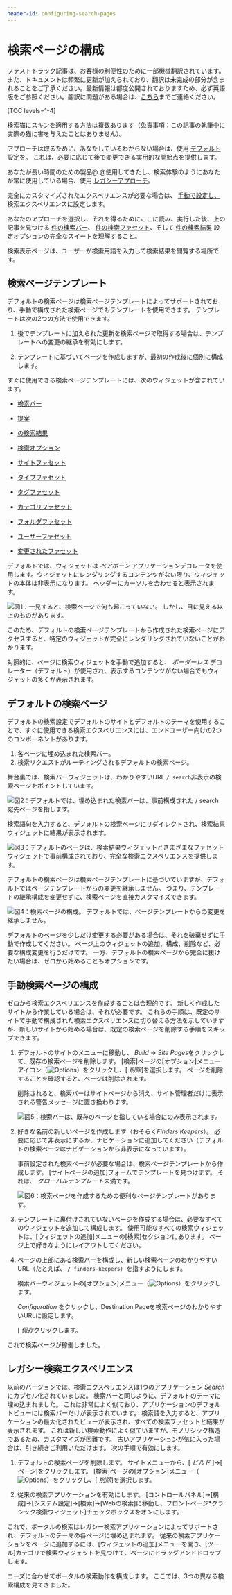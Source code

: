 ```yaml
---
header-id: configuring-search-pages
---
```


# 検索ページの構成

<p class="alert alert-info"><span class="wysiwyg-color-blue120">ファストトラック記事は、お客様の利便性のために一部機械翻訳されています。また、ドキュメントは頻繁に更新が加えられており、翻訳は未完成の部分が含まれることをご了承ください。最新情報は都度公開されておりますため、必ず英語版をご参照ください。翻訳に問題がある場合は、<a href="mailto:support-content-jp@liferay.com">こちら</a>までご連絡ください。</span></p>

[TOC levels=1-4]

検索猫にスキンを適用する方法は複数あります（免責事項：この記事の執筆中に実際の猫に害を与えたことはありません）。

アプローチは取るために、あなたしているわからない場合は、使用 [デフォルト](#default-search-pages) 設定を。 これは、必要に応じて後で変更できる実用的な開始点を提供します。

あなたが長い時間のための製品@ @使用してきたし、検索体験のようにあなたが常に使用している場合、使用 [レガシーアプローチ](#legacy-search-experience)。

完全にカスタマイズされたエクスペリエンスが必要な場合は、 [手動で設定し、](#manual-search-page-configuration) 検索エクスペリエンスに設定します。

あなたのアプローチを選択し、それを得るためにここに読み、実行した後、上の記事を見つける [件の検索バー](/docs/7-1/user/-/knowledge_base/u/searching-for-assets#search-bar)、 [件の検索ファセット](/docs/7-1/user/-/knowledge_base/u/facets)、そして [件の検索結果](/docs/7-1/user/-/knowledge_base/u/search-results) 設定オプションの完全なスイートを理解すること。

検索表示ページは、ユーザーが検索用語を入力して検索結果を閲覧する場所です。

## 検索ページテンプレート

デフォルトの検索ページは検索ページテンプレートによってサポートされており、手動で構成された検索ページでもテンプレートを使用できます。 テンプレートは次の2つの方法で使用できます。

1.  後でテンプレートに加えられた更新を検索ページで取得する場合は、テンプレートへの変更の継承を有効にします。

2.  テンプレートに基づいてページを作成しますが、最初の作成後に個別に構成します。

すぐに使用できる検索ページテンプレートには、次のウィジェットが含まれています。

  - [検索バー](/docs/7-1/user/-/knowledge_base/u/searching-for-assets#search-bar)

  - [提案](/docs/7-1/user/-/knowledge_base/u/searching-for-assets#search-suggestions)

  - [の検索結果](/docs/7-1/user/-/knowledge_base/u/search-results)

  - [検索オプション](/docs/7-1/user/-/knowledge_base/u/whats-new-with-search#search-options)

  - [サイトファセット](/docs/7-1/user/-/knowledge_base/u/site-facet)

  - [タイプファセット](/docs/7-2/user/-/knowledge_base/u/type-facet)

  - [タグファセット](/docs/7-1/user/-/knowledge_base/u/tag-and-category-facets)

  - [カテゴリファセット](/docs/7-1/user/-/knowledge_base/u/tag-and-category-facets)

  - [フォルダファセット](/docs/7-1/user/-/knowledge_base/u/folder-facet)

  - [ユーザーファセット](/docs/7-1/user/-/knowledge_base/u/user-facet)

  - [変更されたファセット](/docs/7-1/user/-/knowledge_base/u/modified-facet)

デフォルトでは、ウィジェットは *ベアボーン* アプリケーションデコレータを使用します。ウィジェットにレンダリングするコンテンツがない限り、ウィジェットの本体は非表示になります。 ヘッダーにカーソルを合わせると表示されます。

![図1：一見すると、検索ページで何も起こっていない。 しかし、目に見える以上のものがあります。](../../images/search-barebone-widgets.png)

このため、デフォルトの検索ページテンプレートから作成された検索ページにアクセスすると、特定のウィジェットが完全にレンダリングされていないことがわかります。

対照的に、ページに検索ウィジェットを手動で追加すると、 *ボーダーレス* デコレーター（デフォルト）が使用され、表示するコンテンツがない場合でもウィジェットの多くが表示されます。

## デフォルトの検索ページ

デフォルトの検索設定でデフォルトのサイトとデフォルトのテーマを使用することで、すぐに使用できる検索エクスペリエンスには、エンドユーザー向けの2つのコンポーネントがあります。

1.  各ページに埋め込まれた検索バー。
2.  検索リクエストがルーティングされるデフォルトの検索ページ。

舞台裏では、検索バーウィジェットは、わかりやすいURL `/ search`非表示の検索ページをポイントしています。

![図2：デフォルトでは、埋め込まれた検索バーは、事前構成された <code>/ search</code> 宛先ページを指します。](../../images/search-dest-page.png)

検索語句を入力すると、デフォルトの検索ページにリダイレクトされ、検索結果ウィジェットに結果が表示されます。

![図3：デフォルトのページは、検索結果ウィジェットとさまざまなファセットウィジェットで事前構成されており、完全な検索エクスペリエンスを提供します。](../../images/search-default-page.png)

デフォルトの検索ページは検索ページテンプレートに基づいていますが、デフォルトではページテンプレートからの変更を継承しません。 つまり、テンプレートの継承構成を変更せずに、検索ページを直接カスタマイズできます。

![図4：検索ページの構成。 デフォルトでは、ページテンプレートからの変更を継承しません。](../../images/search-page-config.png)

デフォルトのページを少しだけ変更する必要がある場合は、それを破棄せずに手動で作成してください。 ページ上のウィジェットの追加、構成、削除など、必要な構成変更を行うだけです。 一方、デフォルトの検索ページから完全に抜けたい場合は、ゼロから始めることもオプションです。

## 手動検索ページの構成

ゼロから検索エクスペリエンスを作成することは合理的です。 新しく作成したサイトから作業している場合は、それが必要です。 これらの手順は、既定のサイトで手動で構成された検索エクスペリエンスに切り替える方法を示していますが、新しいサイトから始める場合は、既定の検索ページを削除する手順をスキップできます。

1.  デフォルトのサイトのメニューに移動し、 *Build* → *Site Pages*をクリックして、既存の検索ページを削除します。 [検索]ページの[オプション]メニューアイコン（![Options](../../images/icon-kebab-blue-on-white.png)）をクリックし、[ *削除*]を選択します。 ページを削除することを確認すると、ページは削除されます。

    削除されると、検索バーはサイトページから消え、サイト管理者だけに表示される警告メッセージに置き換わります。

    ![図5：検索バーは、既存のページを指している場合にのみ表示されます。](../../images/search-bar-warning.png)

2.  好きな名前の新しいページを作成します（おそらく*Finders Keepers*）。 必要に応じて非表示にするか、ナビゲーションに追加してください（デフォルトの検索ページはナビゲーションから非表示になっています）。

    事前設定された検索ページが必要な場合は、検索ページテンプレートから作成します。 [サイトページの追加]フォームでテンプレートを見つけます。 それは、 *グローバルテンプレート*未満です。

    ![図6：検索ページを作成するための便利なページテンプレートがあります。](../../images/search-page-template.png)

3.  テンプレートに裏付けされていないページを作成する場合は、必要なすべてのウィジェットを追加して構成します。 使用可能なすべての検索ウィジェットは、[ウィジェットの追加]メニューの[検索]セクションにあります。 ページ上で好きなようにレイアウトしてください。

4.  ページの上部にある検索バーを構成し、新しい検索ページのわかりやすいURL（たとえば、 `/ finders-keepers`）を指すようにします。

    検索バーウィジェットの[オプション]メニュー（![Options](../../images/icon-kebab-blue-on-blue.png)）をクリックします。

    *Configuration* をクリックし、Destination Pageを検索ページのわかりやすいURLに設定します。

    [ *保存*クリックします。

これで検索ページが稼働しました。

## レガシー検索エクスペリエンス

以前のバージョンでは、検索エクスペリエンスは1つのアプリケーション *Search*にカプセル化されていました。 検索バーと同じように、デフォルトのテーマに埋め込まれました。 これは非常によく似ており、アプリケーションのデフォルトビューには検索バーだけが表示されています。 検索語を入力すると、アプリケーションの最大化されたビューが表示され、すべての検索ファセットと結果が表示されます。 これは新しい検索動作によく似ていますが、モノリシック構造であるため、カスタマイズが困難です。 古いアプリケーションが気に入った場合は、引き続きご利用いただけます。 次の手順で有効にします。

1.  デフォルトの検索ページを削除します。 サイトメニューから、[ *ビルド* ]→[ *ページ*]をクリックします。 [検索]ページの[オプション]メニュー（![Options](../../images/icon-kebab-blue-on-white.png)）をクリックし、[ *削除*]を選択します。

2.  従来の検索アプリケーションを有効にします。 [コントロールパネル]→[構成]→[システム設定]→[検索]→[Webの検索]に移動し、フロントページ</em>*クラシック検索ウィジェット]チェックボックスをオンにします。</p></li> </ol>

これで、ポータルの検索はレガシー検索アプリケーションによってサポートされ、デフォルトのテーマの各ページに埋め込まれます。 従来の検索アプリケーションをページに追加するには、[ウィジェットの追加]メニューを開き、[ツール]カテゴリで検索ウィジェットを見つけて、ページにドラッグアンドドロップします。

ニーズに合わせてポータルの検索動作を構成します。 ここでは、3つの異なる検索構成を見てきました。
